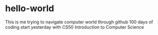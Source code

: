 # hello-world
This is me trying to navigate computer world through github
100 days of coding start yesterday with CS50 Introduction to Computer Science
